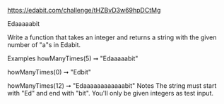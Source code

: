https://edabit.com/challenge/tHZBvD3w69hpDCtMg

Edaaaaabit

Write a function that takes an integer and returns a string with the given number of "a"s in Edabit.

Examples
howManyTimes(5) ➞ "Edaaaaabit"

howManyTimes(0) ➞ "Edbit"

howManyTimes(12) ➞ "Edaaaaaaaaaaaabit"
Notes
The string must start with "Ed" and end with "bit".
You'll only be given integers as test input.